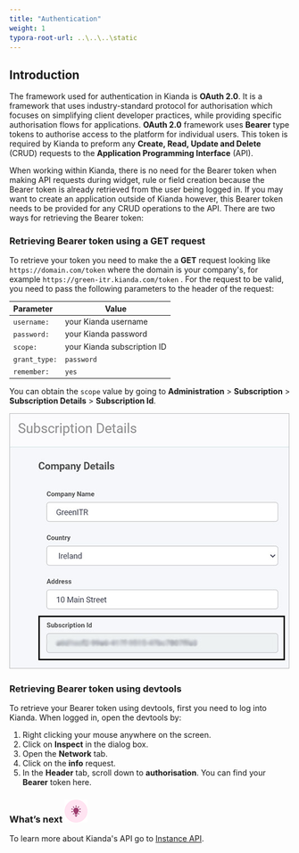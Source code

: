 ```yaml
---
title: "Authentication"
weight: 1
typora-root-url: ..\..\..\static
---
```


## Introduction

The framework used for authentication in Kianda is **OAuth 2.0**. It is a framework that uses industry-standard protocol for authorisation which focuses on simplifying client developer practices, while providing specific authorisation flows for applications. **OAuth 2.0** framework uses **Bearer** type tokens to authorise access to the platform for individual users. This token is required by Kianda to preform any **Create, Read, Update and Delete** (CRUD) requests to the **Application Programming Interface** (API).

When working within Kianda, there is no need for the Bearer token when making API requests during widget, rule or field creation because the Bearer token is already retrieved from the user being logged in. If you may want to create an application outside of Kianda however, this Bearer token needs to be provided for any CRUD operations to the API. There are two ways for retrieving the Bearer token:

### Retrieving Bearer token using a GET request

To retrieve your token you need to make the a **GET** request looking like `https://domain.com/token` where the domain is your company's, for example `https://green-itr.kianda.com/token` . For the request to be valid, you need to pass the following parameters to the header of the request:

| Parameter     | Value                       |
| :------------ | --------------------------- |
| `username:`   | your Kianda username        |
| `password:`   | your Kianda password        |
| `scope:`      | your Kianda subscription ID |
| `grant_type:` | `password`                  |
| `remember:`   | `yes`                       |

You can obtain the `scope` value by going to **Administration** > **Subscription** > **Subscription Details** > **Subscription Id**.

![Subscription Id](/images/subscription-details.jpg)

### Retrieving Bearer token using devtools

To retrieve your Bearer token using devtools, first you need to log into Kianda. When logged in, open the devtools by:

1. Right clicking your mouse anywhere on the screen. 
2. Click on **Inspect** in the dialog box.
3. Open the **Network** tab.
4. Click on the **info** request.
5. In the **Header** tab, scroll down to **authorisation**. You can find your **Bearer** token here.

### What’s next ![Idea icon](/images/18.png)

To learn more about Kianda's API go to [Instance API](/docs/apis/instances/).
